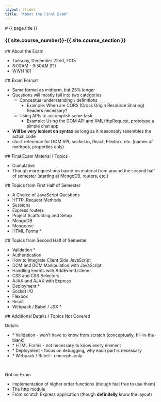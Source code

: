 ```yaml
---
layout: slides
title: "About the Final Exam"
---
```

<section markdown="block" class="intro-slide">
# {{ page.title }}

### {{ site.course_number}}-{{ site.course_section }}

<p><small></small></p>
</section>
<!--
<section markdown="block">
## Topics

## Scaffolding

* know general structure of express project
* app.js, public, views, etc.

## MongoDB

* definitions / concepts
* showing databases / collections
* simple queries

## Mongoose API

* creating a schema
* general steps for integrating Mongoose
* Mongoose API
	* find
	* findOneAndUpdate
	* save, etc.

## Extracting Information from URLs

* slugs
* req.params


</section>
-->

<section markdown="block">
## About the Exam 

* Tuesday, December 22nd, 2015 
* 8:00AM - 9:50AM (!?)
* WWH 101

</section>

<section markdown="block">
## Exam Format

* Same format as midterm, but 25% longer 
* Questions will mostly fall into two categories
	* Conceptual understanding / definitions
		* Example: When are CORS (Cross Origin Resource Sharing) headers necessary?
	* Using APIs to accomplish some task
		* Example: Using the DOM API and XMLHttpRequest, prototype a simple chat app
* __Will be very lenient on syntax__ as long as it reasonably resembles the actual code
* short reference for DOM API, socket.io, React, Flexbox, etc. (names of methods, properties only)

</section>
<section markdown="block">
## Final Exam Material / Topics

* Cumulative
* Though more questions based on material from around the second half of semester (starting at MongoDB, routers, etc.)

</section>

<section markdown="block">
## Topics from First Half of Semester

* A Choice of JavaScript Questions
* HTTP, Request Methods
* Sessions 
* Express routers 
* Project Scaffolding and Setup
* MongoDB
* Mongoose
* HTML Forms \*


</section>

<section markdown="block">
## Topics from Second Half of Semester

* Validation \*
* Authentication
* How to Integrate Client Side JavaScript
* DOM and DOM Manipulation with JavaScript
* Handling Events with AddEventListener
* CSS and CSS Selectors
* AJAX and AJAX with Express
* Deployment \* 
* Socket I/O
* Flexbox
* React
* Webpack / Babel / JSX \*

</section>

<section markdown="block">
## Additional Details / Topics Not Covered

Details 

* \* Validation - won't have to know from scratch (conceptually, fill-in-the-blank)
* \* HTML Forms - not necessary to know every element
* \* Deployment - focus on debugging, why each part is necessary
* \* Webpack / Babel - concepts only

<br>

Not on Exam

* Implementation of higher order functions (though feel free to use them)
* The http module
* From scratch Express application (though __definitelly__ know the layout)

</section>
